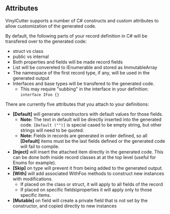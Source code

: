 ## Attributes

VinylCutter supports a number of C# constructs and custom attributes to allow customization of the generated code.

By default, the following parts of your record definition in C# will be transfered over to the generated code:

- struct vs class
- public vs internal
- Both properties and fields will be made record fields
- List<T> will be convereted to IEnumerable<T> and stored as ImmutableArray<T>
- The namespace of the first record type, if any, will be used in the generated output
- Interfaces and base types will be transfered to the generated code.
   - This may require "subbing" in the interface in your definition: `interface IFoo {}`

There are currently five attributes that you attach to your definitions:

- **[Default]** will generate constructors with default values for those fields.
   - **Note:** The text in default will be directly inserted into the generated code. `[Default ("")]` is special cased to be empty string, but other strings will need to be quoted.
   - **Note:** Fields in records are generated in order defined, so all **[Default]** items must be the last fields defined or the generated code will fail to compile.
- **[Inject]** will insert the attached item directly in the generated code. This can be done both inside record classes at at the top level (useful for Enums for example).
- **[Skip]** on type will prevent it from being added to the generated output.
- **[With]** will add associated WithFoo methods to construct new instances with modifications.
	- If placed on the class or struct, it will apply to all fields of the record
	- If placed on specific fields\properties it will apply only to those specific items.
- **[Mutable]** on field will create a private field that is not set by the constructor, and copied directly to new instances
